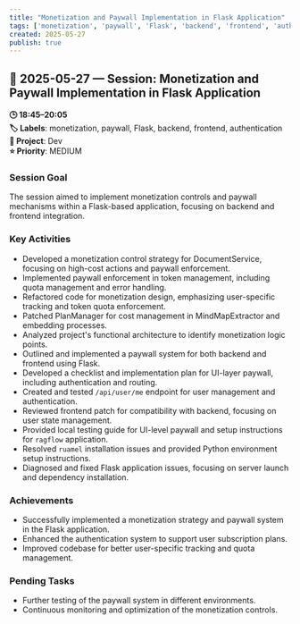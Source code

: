 ```yaml
---
title: "Monetization and Paywall Implementation in Flask Application"
tags: ['monetization', 'paywall', 'Flask', 'backend', 'frontend', 'authentication']
created: 2025-05-27
publish: true
---
```


## 📅 2025-05-27 — Session: Monetization and Paywall Implementation in Flask Application

**🕒 18:45–20:05**  
**🏷️ Labels**: monetization, paywall, Flask, backend, frontend, authentication  
**📂 Project**: Dev  
**⭐ Priority**: MEDIUM  


### Session Goal
The session aimed to implement monetization controls and paywall mechanisms within a Flask-based application, focusing on backend and frontend integration.

### Key Activities
- Developed a monetization control strategy for DocumentService, focusing on high-cost actions and paywall enforcement.
- Implemented paywall enforcement in token management, including quota management and error handling.
- Refactored code for monetization design, emphasizing user-specific tracking and token quota enforcement.
- Patched PlanManager for cost management in MindMapExtractor and embedding processes.
- Analyzed project's functional architecture to identify monetization logic points.
- Outlined and implemented a paywall system for both backend and frontend using Flask.
- Developed a checklist and implementation plan for UI-layer paywall, including authentication and routing.
- Created and tested `/api/user/me` endpoint for user management and authentication.
- Reviewed frontend patch for compatibility with backend, focusing on user state management.
- Provided local testing guide for UI-level paywall and setup instructions for `ragflow` application.
- Resolved `ruamel` installation issues and provided Python environment setup instructions.
- Diagnosed and fixed Flask application issues, focusing on server launch and dependency installation.

### Achievements
- Successfully implemented a monetization strategy and paywall system in the Flask application.
- Enhanced the authentication system to support user subscription plans.
- Improved codebase for better user-specific tracking and quota management.

### Pending Tasks
- Further testing of the paywall system in different environments.
- Continuous monitoring and optimization of the monetization controls.
